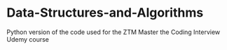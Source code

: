 # Data-Structures-and-Algorithms
Python version of the code used for the ZTM Master the Coding Interview Udemy course
